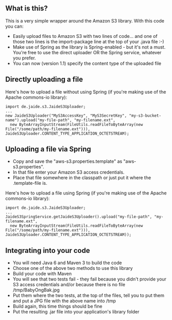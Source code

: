 What is this?
-------------

This is a very simple wrapper around the Amazon S3 library. With this code you can:

* Easily upload files to Amazon S3 with two lines of code... and one of those two lines is the import-package line at the top of your .java file :-)
* Make use of Spring as the library is Spring-enabled - but it's not a must. You're free to use the direct uploader OR the Spring service, whatever you prefer.
* You can now (version 1.1) specify the content type of the uploaded file

Directly uploading a file
-------------------------

Here's how to upload a file without using Spring (if you're making use of the Apache commons-io library):

    import de.jaide.s3.JaideS3Uploader;
    ...
    new JaideS3Uploader("MyS3AccessKey", "MyS3SecretKey", "my-s3-bucket-name").upload("my-file-path", "my-filename.ext",
      new ByteArrayInputStream(FileUtils.readFileToByteArray(new File("/some/path/my-filename.ext"))), JaideS3Uploader.CONTENT_TYPE_APPLICATION_OCTETSTREAM);

Uploading a file via Spring
---------------------------

* Copy and save the "aws-s3.properties.template" as "aws-s3.properties".
* In that file enter your Amazon S3 access credentials.
* Place that file somewhere in the classpath or just put it where the .template-file is.

Here's how to upload a file using Spring (if you're making use of the Apache commons-io library):

    import de.jaide.s3.JaideS3Uploader;
    ...
    JaideS3SpringService.getJaideS3Uploader().upload("my-file-path", "my-filename.ext",
      new ByteArrayInputStream(FileUtils.readFileToByteArray(new File("/some/path/my-filename.ext"))), JaideS3Uploader.CONTENT_TYPE_APPLICATION_OCTETSTREAM));

Integrating into your code
--------------------------

* You will need Java 6 and Maven 3 to build the code
* Choose one of the above two methods to use this library
* Build your code with Maven
* You will see that two tests fail - they fail because you didn't provide your S3 access credentials and/or because there is no file /tmp/BabyOngBak.jpg
* Put them where the two tests, at the top of the files, tell you to put them and put a JPG file with the above name into /tmp
* Build again, this time things should be fine
* Put the resulting .jar file into your application's library folder

